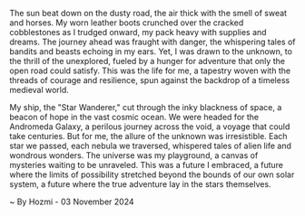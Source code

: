 
The sun beat down on the dusty road, the air thick with the smell of sweat and horses. My worn leather boots crunched over the cracked cobblestones as I trudged onward, my pack heavy with supplies and dreams. The journey ahead was fraught with danger, the whispering tales of bandits and beasts echoing in my ears. Yet, I was drawn to the unknown, to the thrill of the unexplored, fueled by a hunger for adventure that only the open road could satisfy. This was the life for me, a tapestry woven with the threads of courage and resilience, spun against the backdrop of a timeless medieval world.

My ship, the "Star Wanderer," cut through the inky blackness of space, a beacon of hope in the vast cosmic ocean. We were headed for the Andromeda Galaxy, a perilous journey across the void, a voyage that could take centuries. But for me, the allure of the unknown was irresistible. Each star we passed, each nebula we traversed, whispered tales of alien life and wondrous wonders. The universe was my playground, a canvas of mysteries waiting to be unraveled. This was a future I embraced, a future where the limits of possibility stretched beyond the bounds of our own solar system, a future where the true adventure lay in the stars themselves. 

~ By Hozmi - 03 November 2024
